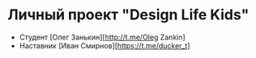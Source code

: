 # Личный проект "Design Life Kids"

* Студент [Олег Занькин][http://t.me/Oleg Zankin]
* Наставник [Иван Смирнов][https://t.me/ducker_t]
